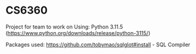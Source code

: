 # CS6360
Project for team to work on
Using: Python 3.11.5 (https://www.python.org/downloads/release/python-3115/)

Packages used:
https://github.com/tobymao/sqlglot#install - SQL Compiler